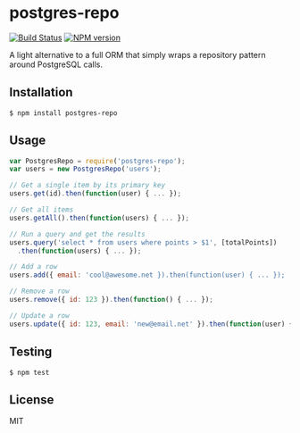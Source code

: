 # postgres-repo

[![Build Status](https://travis-ci.org/bvalosek/postgres-repo.png?branch=master)](https://travis-ci.org/bvalosek/postgres-repo)
[![NPM version](https://badge.fury.io/js/postgres-repo.png)](http://badge.fury.io/js/postgres-repo)

A light alternative to a full ORM that simply wraps a repository pattern around
PostgreSQL calls.

## Installation

```
$ npm install postgres-repo
```

## Usage

```javascript
var PostgresRepo = require('postgres-repo');
var users = new PostgresRepo('users');

// Get a single item by its primary key
users.get(id).then(function(user) { ... });

// Get all items
users.getAll().then(function(users) { ... });

// Run a query and get the results
users.query('select * from users where points > $1', [totalPoints])
  .then(function(users) { ... });

// Add a row
users.add({ email: 'cool@awesome.net }).then(function(user) { ... });

// Remove a row
users.remove({ id: 123 }).then(function() { ... });

// Update a row
users.update({ id: 123, email: 'new@email.net' }).then(function(user) { ... });
```

## Testing

```
$ npm test
```

## License

MIT

